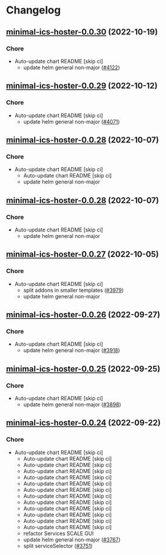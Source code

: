 # Changelog



## [minimal-ics-hoster-0.0.30](https://github.com/truecharts/charts/compare/minimal-ics-hoster-0.0.29...minimal-ics-hoster-0.0.30) (2022-10-19)

### Chore

- Auto-update chart README [skip ci]
  - update helm general non-major ([#4122](https://github.com/truecharts/charts/issues/4122))




## [minimal-ics-hoster-0.0.29](https://github.com/truecharts/charts/compare/minimal-ics-hoster-0.0.28...minimal-ics-hoster-0.0.29) (2022-10-12)

### Chore

- Auto-update chart README [skip ci]
  - update helm general non-major ([#4071](https://github.com/truecharts/charts/issues/4071))




## [minimal-ics-hoster-0.0.28](https://github.com/truecharts/charts/compare/minimal-ics-hoster-0.0.27...minimal-ics-hoster-0.0.28) (2022-10-07)

### Chore

- Auto-update chart README [skip ci]
  - Auto-update chart README [skip ci]
  - update helm general non-major




## [minimal-ics-hoster-0.0.28](https://github.com/truecharts/charts/compare/minimal-ics-hoster-0.0.27...minimal-ics-hoster-0.0.28) (2022-10-07)

### Chore

- Auto-update chart README [skip ci]
  - update helm general non-major




## [minimal-ics-hoster-0.0.27](https://github.com/truecharts/charts/compare/minimal-ics-hoster-0.0.26...minimal-ics-hoster-0.0.27) (2022-10-05)

### Chore

- Auto-update chart README [skip ci]
  - split addons in smaller templates ([#3979](https://github.com/truecharts/charts/issues/3979))
  - update helm general non-major




## [minimal-ics-hoster-0.0.26](https://github.com/truecharts/charts/compare/minimal-ics-hoster-0.0.25...minimal-ics-hoster-0.0.26) (2022-09-27)

### Chore

- Auto-update chart README [skip ci]
  - update helm general non-major ([#3918](https://github.com/truecharts/charts/issues/3918))




## [minimal-ics-hoster-0.0.25](https://github.com/truecharts/charts/compare/minimal-ics-hoster-0.0.24...minimal-ics-hoster-0.0.25) (2022-09-25)

### Chore

- Auto-update chart README [skip ci]
  - update helm general non-major ([#3898](https://github.com/truecharts/charts/issues/3898))




## [minimal-ics-hoster-0.0.24](https://github.com/truecharts/charts/compare/minimal-ics-hoster-0.0.23...minimal-ics-hoster-0.0.24) (2022-09-22)

### Chore

- Auto-update chart README [skip ci]
  - Auto-update chart README [skip ci]
  - Auto-update chart README [skip ci]
  - Auto-update chart README [skip ci]
  - Auto-update chart README [skip ci]
  - Auto-update chart README [skip ci]
  - Auto-update chart README [skip ci]
  - Auto-update chart README [skip ci]
  - Auto-update chart README [skip ci]
  - Auto-update chart README [skip ci]
  - Auto-update chart README [skip ci]
  - Auto-update chart README [skip ci]
  - Auto-update chart README [skip ci]
  - refactor Services SCALE GUI
  - update helm general non-major ([#3767](https://github.com/truecharts/charts/issues/3767))
  - split serviceSelector ([#3751](https://github.com/truecharts/charts/issues/3751))



